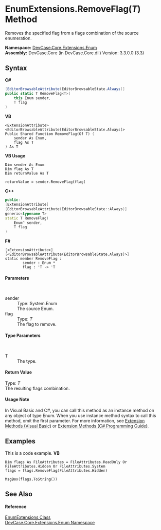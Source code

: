 # EnumExtensions.RemoveFlag(*T*) Method 
 

Removes the specified flag from a flags combination of the source enumeration.

**Namespace:**&nbsp;<a href="N_DevCase_Core_Extensions_Enum">DevCase.Core.Extensions.Enum</a><br />**Assembly:**&nbsp;DevCase.Core (in DevCase.Core.dll) Version: 3.3.0.0 (3.3)

## Syntax

**C#**<br />
``` C#
[EditorBrowsableAttribute(EditorBrowsableState.Always)]
public static T RemoveFlag<T>(
	this Enum sender,
	T flag
)

```

**VB**<br />
``` VB
<ExtensionAttribute>
<EditorBrowsableAttribute(EditorBrowsableState.Always)>
Public Shared Function RemoveFlag(Of T) ( 
	sender As Enum,
	flag As T
) As T
```

**VB Usage**<br />
``` VB Usage
Dim sender As Enum
Dim flag As T
Dim returnValue As T

returnValue = sender.RemoveFlag(flag)
```

**C++**<br />
``` C++
public:
[ExtensionAttribute]
[EditorBrowsableAttribute(EditorBrowsableState::Always)]
generic<typename T>
static T RemoveFlag(
	Enum^ sender, 
	T flag
)
```

**F#**<br />
``` F#
[<ExtensionAttribute>]
[<EditorBrowsableAttribute(EditorBrowsableState.Always)>]
static member RemoveFlag : 
        sender : Enum * 
        flag : 'T -> 'T 

```


#### Parameters
&nbsp;<dl><dt>sender</dt><dd>Type: System.Enum<br />The source Enum.</dd><dt>flag</dt><dd>Type: *T*<br />The flag to remove.</dd></dl>

#### Type Parameters
&nbsp;<dl><dt>T</dt><dd>The type.</dd></dl>

#### Return Value
Type: *T*<br />The resulting flags combination.

#### Usage Note
In Visual Basic and C#, you can call this method as an instance method on any object of type Enum. When you use instance method syntax to call this method, omit the first parameter. For more information, see <a href="https://docs.microsoft.com/dotnet/visual-basic/programming-guide/language-features/procedures/extension-methods">Extension Methods (Visual Basic)</a> or <a href="https://docs.microsoft.com/dotnet/csharp/programming-guide/classes-and-structs/extension-methods">Extension Methods (C# Programming Guide)</a>.

## Examples
This is a code example. 
**VB**<br />
``` VB
Dim flags As FileAttributes = FileAttributes.ReadOnly Or FileAttributes.Hidden Or FileAttributes.System
flags = flags.RemoveFlag(FileAttributes.Hidden)

MsgBox(flags.ToString())
```


## See Also


#### Reference
<a href="T_DevCase_Core_Extensions_Enum_EnumExtensions">EnumExtensions Class</a><br /><a href="N_DevCase_Core_Extensions_Enum">DevCase.Core.Extensions.Enum Namespace</a><br />